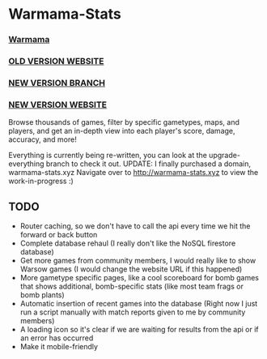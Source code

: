 # Warmama-Stats

### [Warmama](https://github.com/Qfusion/warmama)
### [OLD VERSION WEBSITE](https://wf-game-stats.web.app)
### [NEW VERSION BRANCH](https://github.com/Ben-Kandel/Warmama-Stats/tree/upgrade-everything)
### [NEW VERSION WEBSITE](http://warmama-stats.xyz/home)

Browse thousands of games, filter by specific gametypes, maps, and players, and get an in-depth view into each player's score, damage, accuracy, and more!


Everything is currently being re-written, you can look at the upgrade-everything branch to check it out. 
UPDATE: I finally purchased a domain, warmama-stats.xyz
Navigate over to http://warmama-stats.xyz to view the work-in-progress :)


## TODO
* Router caching, so we don't have to call the api every time we hit the forward or back button
* Complete database rehaul (I really don't like the NoSQL firestore database)
* Get more games from community members, I would really like to show Warsow games (I would change the website URL if this happened)
* More gametype specific pages, like a cool scoreboard for bomb games that shows additional, bomb-specific stats (like most team frags or bomb plants)
* Automatic insertion of recent games into the database (Right now I just run a script manually with match reports given to me by community members)
* A loading icon so it's clear if we are waiting for results from the api or if an error has occurred
* Make it mobile-friendly
